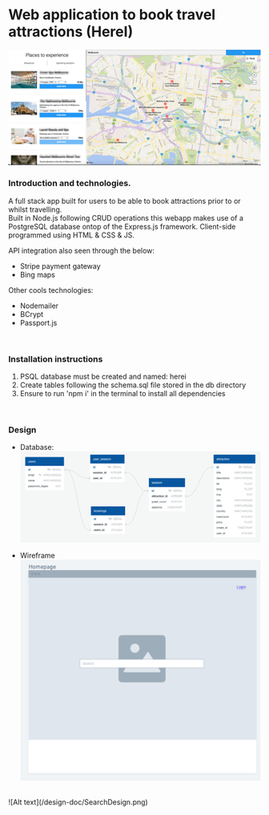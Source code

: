 # Web application to book travel attractions (HereI) <br/>
![Alt text](/design-doc/AppImg.png)


### Introduction and technologies.
A full stack app built for users to be able to book attractions prior to or whilst travelling.  
Built in Node.js following CRUD operations this webapp makes use of a PostgreSQL database ontop of the Express.js framework.
Client-side programmed using HTML & CSS & JS.
<br/>

API integration also seen through the below:
  - Stripe payment gateway
  - Bing maps
 
 Other cools technologies:
  - Nodemailer
  - BCrypt 
  - Passport.js
<br/>

### Installation instructions
1) PSQL database must be created and named: herei
2) Create tables following the schema.sql file stored in the db directory
3) Ensure to run 'npm i' in the terminal to install all dependencies
<br/>

### Design
  - Database: <br/>
  ![Alt text](/design-doc/DB-Diagram.png)

  - Wireframe<br/>
  ![Alt text](/design-doc/HomeDesign.png)
  <br/>
  ![Alt text](/design-doc/SearchDesign.png)